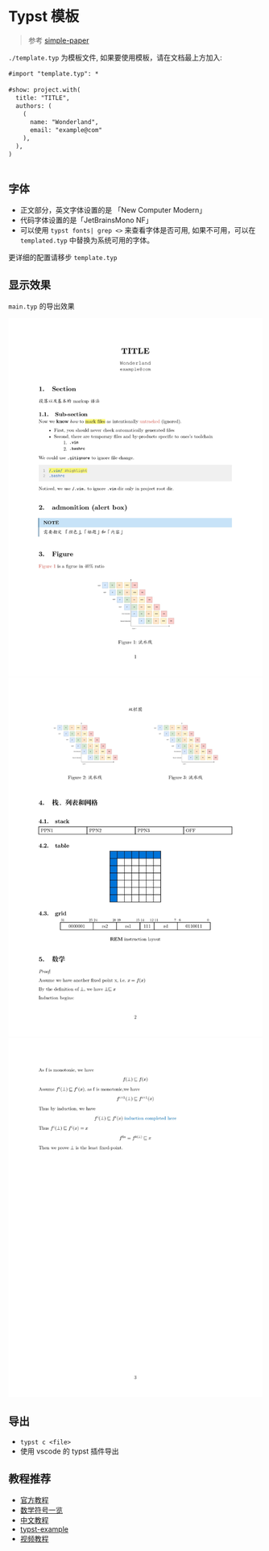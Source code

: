 # Typst 模板

> 参考 [simple-paper](https://github.com/jinhao-huang/SimplePaper.git)

`./template.typ` 为模板文件, 如果要使用模板，请在文档最上方加入:

```typst
#import "template.typ": *

#show: project.with(
  title: "TITLE",
  authors: (
    (
      name: "Wonderland",
      email: "example@com"
    ),
  ),
)


```

## 字体

- 正文部分，英文字体设置的是 「New Computer Modern」
- 代码字体设置的是「JetBrainsMono NF」
- 可以使用 `typst fonts| grep <>` 来查看字体是否可用, 如果不可用，可以在 `templated.typ` 中替换为系统可用的字体。

更详细的配置请移步 `template.typ`

## 显示效果

`main.typ` 的导出效果

![](./img/1.jpg)
![](./img/2.jpg)
![](./img/3.jpg)

## 导出 

- `typst c <file>`
- 使用 vscode 的 typst 插件导出

## 教程推荐

- [官方教程](https://typst.app/docs/tutorial/)
- [数学符号一览](https://typst.app/docs/reference/symbols/sym/)
- [中文教程](https://typst-doc-cn.github.io/tutorial/)
- [typst-example](https://github.com/sitandr/typst-examples-book)
- [视频教程](https://www.bilibili.com/video/BV1AJ4m1j7Sa)